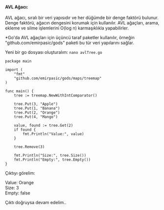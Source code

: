 
#### AVL Ağacı:

AVL ağacı, sıralı bir veri yapısıdır ve her düğümde bir denge faktörü bulunur. Denge faktörü, ağacın dengesini korumak için kullanılır. AVL ağaçları, arama, ekleme ve silme işlemlerini O(log n) karmaşıklıkla yapabilirler.

*Go'da AVL ağaçları için üçüncü taraf paketler kullanılır, örneğin "github.com/emirpasic/gods" paketi bu tür veri yapılarını sağlar.

Yeni bir go dosyası oluşturalım: ```nano avlTree.go```

```
package main

import (
	"fmt"
	"github.com/emirpasic/gods/maps/treemap"
)

func main() {
	tree := treemap.NewWithIntComparator()

	tree.Put(3, "Apple")
	tree.Put(1, "Banana")
	tree.Put(2, "Orange")
	tree.Put(4, "Mango")

	value, found := tree.Get(2)
	if found {
		fmt.Println("Value:", value)
	}

	tree.Remove(3)

	fmt.Println("Size:", tree.Size())
	fmt.Println("Empty:", tree.Empty())
}
```

Çıktıyı görelim:

Value: Orange <br />
Size: 3 <br />
Empty: false <br />

Çıktı doğruysa devam edelim..
